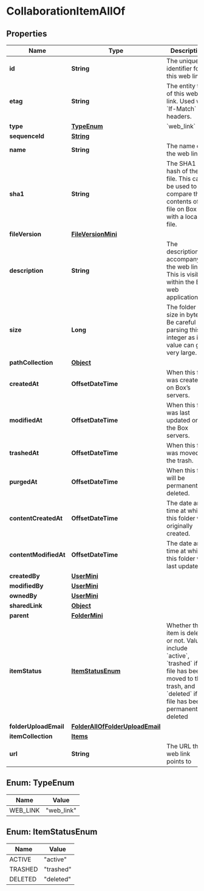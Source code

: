 

# CollaborationItemAllOf


## Properties

| Name | Type | Description | Notes |
|------------ | ------------- | ------------- | -------------|
|**id** | **String** | The unique identifier for this web link |  |
|**etag** | **String** | The entity tag of this web link. Used with &#x60;If-Match&#x60; headers. |  [optional] |
|**type** | [**TypeEnum**](#TypeEnum) | &#x60;web_link&#x60; |  |
|**sequenceId** | [**String**](String.md) |  |  [optional] |
|**name** | **String** | The name of the web link |  [optional] |
|**sha1** | **String** | The SHA1 hash of the file. This can be used to compare the contents of a file on Box with a local file. |  [optional] |
|**fileVersion** | [**FileVersionMini**](FileVersionMini.md) |  |  [optional] |
|**description** | **String** | The description accompanying the web link. This is visible within the Box web application. |  [optional] |
|**size** | **Long** | The folder size in bytes.  Be careful parsing this integer as its value can get very large. |  [optional] |
|**pathCollection** | [**Object**](Object.md) |  |  [optional] |
|**createdAt** | **OffsetDateTime** | When this file was created on Box’s servers. |  [optional] |
|**modifiedAt** | **OffsetDateTime** | When this file was last updated on the Box servers. |  [optional] |
|**trashedAt** | **OffsetDateTime** | When this file was moved to the trash. |  [optional] |
|**purgedAt** | **OffsetDateTime** | When this file will be permanently deleted. |  [optional] |
|**contentCreatedAt** | **OffsetDateTime** | The date and time at which this folder was originally created. |  [optional] |
|**contentModifiedAt** | **OffsetDateTime** | The date and time at which this folder was last updated. |  [optional] |
|**createdBy** | [**UserMini**](UserMini.md) |  |  [optional] |
|**modifiedBy** | [**UserMini**](UserMini.md) |  |  [optional] |
|**ownedBy** | [**UserMini**](UserMini.md) |  |  [optional] |
|**sharedLink** | [**Object**](Object.md) |  |  [optional] |
|**parent** | [**FolderMini**](FolderMini.md) |  |  [optional] |
|**itemStatus** | [**ItemStatusEnum**](#ItemStatusEnum) | Whether this item is deleted or not. Values include &#x60;active&#x60;, &#x60;trashed&#x60; if the file has been moved to the trash, and &#x60;deleted&#x60; if the file has been permanently deleted |  [optional] |
|**folderUploadEmail** | [**FolderAllOfFolderUploadEmail**](FolderAllOfFolderUploadEmail.md) |  |  [optional] |
|**itemCollection** | [**Items**](Items.md) |  |  [optional] |
|**url** | **String** | The URL this web link points to |  [optional] |



## Enum: TypeEnum

| Name | Value |
|---- | -----|
| WEB_LINK | &quot;web_link&quot; |



## Enum: ItemStatusEnum

| Name | Value |
|---- | -----|
| ACTIVE | &quot;active&quot; |
| TRASHED | &quot;trashed&quot; |
| DELETED | &quot;deleted&quot; |



